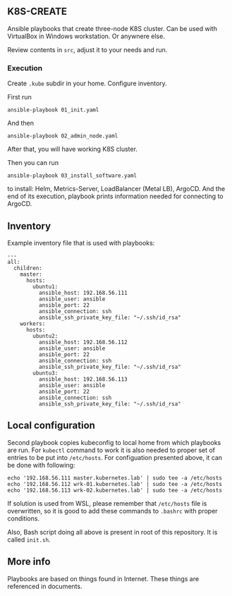 ## K8S-CREATE

Ansible playbooks that create three-node K8S cluster.
Can be used with VirtualBox in Windows workstation. Or anywnere else.

Review contents in `src`, adjust it to your needs and run.

### Execution

Create `.kube` subdir in your home. Configure inventory.

First run

`ansible-playbook 01_init.yaml`

And then

`ansible-playbook 02_admin_node.yaml`

After that, you will have working K8S cluster.

Then you can run

`ansible-playbook 03_install_software.yaml`

to install: Helm, Metrics-Server, LoadBalancer (Metal LB), ArgoCD. And the end of its execution, playbook prints information needed for connecting to ArgoCD.

## Inventory

Example inventory file that is used with playbooks:

```
---
all:
  children:
    master:
      hosts:
        ubuntu1:
          ansible_host: 192.168.56.111
          ansible_user: ansible
          ansible_port: 22
          ansible_connection: ssh
          ansible_ssh_private_key_file: "~/.ssh/id_rsa"
    workers:
      hosts:
        ubuntu2:
          ansible_host: 192.168.56.112
          ansible_user: ansible
          ansible_port: 22
          ansible_connection: ssh
          ansible_ssh_private_key_file: "~/.ssh/id_rsa"
        ubuntu3:
          ansible_host: 192.168.56.113
          ansible_user: ansible
          ansible_port: 22
          ansible_connection: ssh
          ansible_ssh_private_key_file: "~/.ssh/id_rsa"
```

## Local configuration

Second playbook copies kubeconfig to local home from which playbooks are run.
For `kubectl` command to work it is also needed to proper set of entries to be put into `/etc/hosts`. For configuation presented above, it can be done with following:
```
echo '192.168.56.111 master.kubernetes.lab' | sudo tee -a /etc/hosts
echo '192.168.56.112 wrk-01.kubernetes.lab' | sudo tee -a /etc/hosts
echo '192.168.56.113 wrk-02.kubernetes.lab' | sudo tee -a /etc/hosts
```
If solution is used from WSL, please remember that `/etc/hosts` file is overwritten, so it is good to add these commands to `.bashrc` with proper conditions.

Also, Bash script doing all above is present in root of this repository. It is called `init.sh`.

## More info

Playbooks are based on things found in Internet. These things are referenced in documents.
